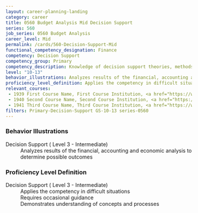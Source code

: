```yaml
---
layout: career-planning-landing
category: career
title: 0560 Budget Analysis Mid Decision Support
series: 560
job_series: 0560 Budget Analysis
career_level: Mid
permalink: /cards/560-Decision-Support-Mid
functional_competency_designation: Finance
competency: Decision Support
competency_group: Primary
competency_description: Knowledge of decision support theories, methods, and tools for identifying, synthesizing, representing, and evaluating the important aspects of a decision situation and prescribing the recommended course for decision makers and other stakeholders
level: "10-13"
behavior_illustrations: Analyzes results of the financial, accounting and economic analysis to determine possible outcomes
proficiency_level_definition: Applies the competency in difficult situations ? Requires occasional guidance ? Demonstrates understanding of concepts and processes
relevant_courses: 
 - 1939 First Course Name, First Course Institution, <a href="https://www.cfo.gov">www.cfo.gov</a>
 - 1940 Second Course Name, Second Course Institution, <a href="https://www.cfo.gov">www.cfo.gov</a>
 - 1941 Third Course Name, Third Course Institution, <a href="https://www.cfo.gov">www.cfo.gov</a>
filters: Primary-Decision-Support GS-10-13 series-0560
---
```


<div class="desktop:grid-col-6 margin-y-205">
  <div class="border-top-05 bg-white padding-2 shadow-5 height-full members-hover border-1px border-gray-30 border-top-orange radius-lg">
    <h3>Behavior Illustrations</h3>
    <dl class="text-base"><dt>Decision Support ( Level 3 - Intermediate)</dt><dd>Analyzes results of the financial, accounting and economic analysis to determine possible outcomes</dd></dl>
  </div>
</div>
<div class="desktop:grid-col-6 margin-y-205">
  <div class="border-top-05 bg-white padding-2 shadow-5 height-full members-hover border-1px border-gray-30 border-top-orange radius-lg">
    <h3>Proficiency Level Definition</h3>
    <dl class="text-base"><dt>Decision Support ( Level 3 - Intermediate)</dt><dd>Applies the competency in difficult situations </dd><dd> Requires occasional guidance </dd><dd> Demonstrates understanding of concepts and processes</dd></dl>
  </div>
</div>